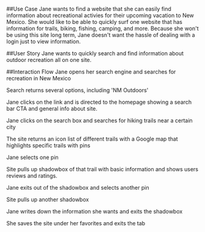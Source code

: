 ##Use Case
Jane wants to find a website that she can easily find information about recreational activies for their upcoming vacation to New Mexico. 
She would like to be able to quickly surf one website that has information for trails, biking, fishing, camping, and more.
Because she won't be using this site long term, Jane doesn't want the hassle of dealing with a login just to view information.

##User Story
Jane wants to quickly search and find information about outdoor recreation all on one site.

##Interaction Flow
Jane opens her search engine and searches for recreation in New Mexico

Search returns several options, including 'NM Outdoors'

Jane clicks on the link and is directed to the homepage showing a search bar CTA and general info about site.

Jane clicks on the search box and searches for hiking trails near a certain city

The site returns an icon list of different trails with a Google map that highlights specific trails with pins

Jane selects one pin

Site pulls up shadowbox of that trail with basic information and shows users reviews and ratings.

Jane exits out of the shadowbox and selects another pin

Site pulls up another shadowbox

Jane writes down the information she wants and exits the shadowbox

She saves the site under her favorites and exits the tab

